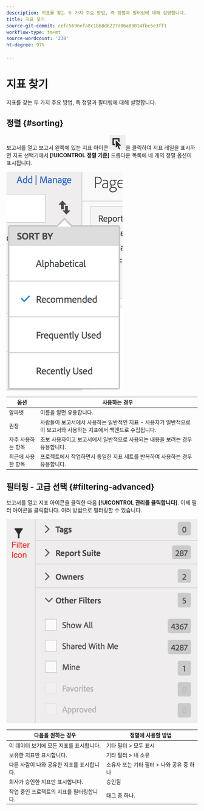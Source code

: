 ```yaml
---
description: 지표를 찾는 두 가지 주요 방법, 즉 정렬과 필터링에 대해 설명합니다.
title: 지표 찾기
source-git-commit: cefc5696efa8c1b68d6227d06a03014fbc5e3ff1
workflow-type: tm+mt
source-wordcount: '238'
ht-degree: 97%

---
```


# 지표 찾기

지표를 찾는 두 가지 주요 방법, 즉 정렬과 필터링에 대해 설명합니다.

## 정렬 {#sorting}

보고서를 열고 보고서 왼쪽에 있는 지표 아이콘 ![](assets/metrics_icon.png)을 클릭하여 지표 레일을 표시하면 지표 선택기에서 **[!UICONTROL 정렬 기준]** 드롭다운 목록에 네 개의 정렬 옵션이 표시됩니다.

![](assets/cm_sort.png)

| 옵션 | 사용하는 경우 |
|---|---|
| 알파벳 | 이름을 알면 유용합니다. |
| 권장 | 사람들이 보고서에서 사용하는 일반적인 지표 - 사용자가 일반적으로 이 보고서와 사용하는 지표에서 백엔드로 수집됩니다. |
| 자주 사용하는 항목 | 초보 사용자이고 보고서에서 일반적으로 사용되는 내용을 보려는 경우 유용합니다. |
| 최근에 사용한 항목 | 프로젝트에서 작업하면서 동일한 지표 세트를 반복하여 사용하는 경우 유용합니다. |

## 필터링 - 고급 선택 {#filtering-advanced}

보고서를 열고 지표 아이콘을 클릭한 다음 **[!UICONTROL 관리를 클릭합니다]**. 이제 필터 아이콘을 클릭합니다. 여러 방법으로 필터링할 수 있습니다.

![](assets/cm_advanced_sel.png)

| 다음을 원하는 경우 | 정렬에 사용할 방법 |
| --- | --- |
| 이 데이터 보기에 모든 지표를 표시합니다. | 기타 필터 > 모두 표시 |
| 보유한 지표만 표시합니다. | 기타 필터 > 내 소유 |
| 다른 사람이 나와 공유한 지표를 표시합니다. | 소유자 또는 기타 필터 > 나와 공유 중 하나 |
| 회사가 승인한 지표만 표시합니다. | 승인됨 |
| 작업 중인 프로젝트의 지표를 필터링합니다. | 태그 중 하나. |
